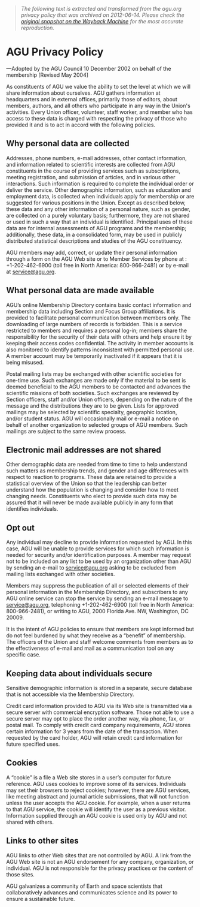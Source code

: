 > *The following text is extracted and transformed from the agu.org privacy policy that was archived on 2012-06-14. Please check the [original snapshot on the Wayback Machine](https://web.archive.org/web/20120614181242id_/http%3A//www.agu.org/about/governance/policies/privacy.shtml) for the most accurate reproduction.*

# AGU Privacy Policy

—Adopted by the AGU Council 10 December 2002 on behalf of the membership [Revised May 2004]

As constituents of AGU we value the ability to set the level at which we will share information about ourselves. AGU gathers information at headquarters and in external offices, primarily those of editors, about members, authors, and all others who participate in any way in the Union's activities. Every Union officer, volunteer, staff worker, and member who has access to these data is charged with respecting the privacy of those who provided it and is to act in accord with the following policies.

## Why personal data are collected

Addresses, phone numbers, e-mail addresses, other contact information, and information related to scientific interests are collected from AGU constituents in the course of providing services such as subscriptions, meeting registration, and submission of articles, and in various other interactions. Such information is required to complete the individual order or deliver the service. Other demographic information, such as education and employment data, is collected when individuals apply for membership or are suggested for various positions in the Union. Except as described below, these data and any other information of a personal nature, such as gender, are collected on a purely voluntary basis; furthermore, they are not shared or used in such a way that an individual is identified. Principal uses of these data are for internal assessments of AGU programs and the membership; additionally, these data, in a consolidated form, may be used in publicly distributed statistical descriptions and studies of the AGU constituency.

AGU members may add, correct, or update their personal information through a form on the AGU Web site or to Member Services by phone at : +1-202-462-6900 (toll free in North America: 800-966-2481) or by e-mail at [service@agu.org](mailto:service@agu.org).

## What personal data are made available

AGU’s online Membership Directory contains basic contact information and membership data including Section and Focus Group affiliations. It is provided to facilitate personal communication between members only. The downloading of large numbers of records is forbidden. This is a service restricted to members and requires a personal log-in; members share the responsibility for the security of their data with others and help ensure it by keeping their access codes confidential. The activity in member accounts is also monitored to identify patterns inconsistent with permitted personal use. A member account may be temporarily inactivated if it appears that it is being misused.

Postal mailing lists may be exchanged with other scientific societies for one-time use. Such exchanges are made only if the material to be sent is deemed beneficial to the AGU members to be contacted and advances the scientific missions of both societies. Such exchanges are reviewed by Section officers, staff and/or Union officers, depending on the nature of the message and the distributions they are to be given. Lists for approved mailings may be selected by scientific specialty, geographic location, and/or student status. AGU will occasionally mail or e-mail a notice on behalf of another organization to selected groups of AGU members. Such mailings are subject to the same review process.

## Electronic mail addresses are not shared

Other demographic data are needed from time to time to help understand such matters as membership trends, and gender and age differences with respect to reaction to programs. These data are retained to provide a statistical overview of the Union so that the leadership can better understand how the population is changing and consider how to meet changing needs. Constituents who elect to provide such data may be assured that it will never be made available publicly in any form that identifies individuals.

## Opt out

Any individual may decline to provide information requested by AGU. In this case, AGU will be unable to provide services for which such information is needed for security and/or identification purposes. A member may request not to be included on any list to be used by an organization other than AGU by sending an e-mail to [service@agu.org](mailto:service@agu.org) asking to be excluded from mailing lists exchanged with other societies.

Members may suppress the publication of all or selected elements of their personal information in the Membership Directory, and subscribers to any AGU online service can stop the service by sending an e-mail message to [service@agu.org](mailto:service@agu.org), telephoning +1-202-462-6900 (toll free in North America: 800-966-2481), or writing to AGU, 2000 Florida Ave. NW, Washington, DC 20009.

It is the intent of AGU policies to ensure that members are kept informed but do not feel burdened by what they receive as a “benefit” of membership. The officers of the Union and staff welcome comments from members as to the effectiveness of e-mail and mail as a communication tool on any specific case.

## Keeping data about individuals secure

Sensitive demographic information is stored in a separate, secure database that is not accessible via the Membership Directory.

Credit card information provided to AGU via its Web site is transmitted via a secure server with commercial encryption software. Those not able to use a secure server may opt to place the order another way, via phone, fax, or postal mail. To comply with credit card company requirements, AGU stores certain information for 3 years from the date of the transaction. When requested by the card holder, AGU will retain credit card information for future specified uses.

## Cookies

A “cookie” is a file a Web site stores in a user’s computer for future reference. AGU uses cookies to improve some of its services. Individuals may set their browsers to reject cookies; however, there are AGU services, like meeting abstract and journal article submissions, that will not function unless the user accepts the AGU cookie. For example, when a user returns to that AGU service, the cookie will identify the user as a previous visitor. Information supplied through an AGU cookie is used only by AGU and not shared with others.

## Links to other sites

AGU links to other Web sites that are not controlled by AGU. A link from the AGU Web site is not an AGU endorsement for any company, organization, or individual. AGU is not responsible for the privacy practices or the content of those sites.

AGU galvanizes a community of Earth and space scientists that collaboratively advances and communicates science and its power to ensure a sustainable future.
